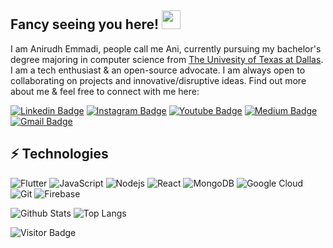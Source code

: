 ## Fancy seeing you here! <img src="https://raw.githubusercontent.com/aemmadi/aemmadi/master/wave.gif" width="30px">

I am Anirudh Emmadi, people call me Ani, currently pursuing my bachelor's degree majoring in computer science from [The Univesity of Texas at Dallas](https://utdallas.edu/). I am a tech enthusiast & an open-source advocate. I am always open to collaborating on projects and innovative/disruptive ideas. Find out more about me & feel free to connect with me here:

[![Linkedin Badge](https://img.shields.io/badge/-Trey_Hope-blue?style=flat-square&logo=Linkedin&logoColor=white&link=https://www.linkedin.com/in/trey-hope-69a3a774/)](https://www.linkedin.com/in/trey-hope-69a3a774/)
[![Instagram Badge](https://img.shields.io/badge/-trey.codes-purple?style=flat-square&logo=instagram&logoColor=white&link=https://instagram.com/trey.codes/)](https://instagram.com/trey.codes)
[![Youtube Badge](https://img.shields.io/badge/-trey.codes-darkred?style=flat-square&logo=youtube&logoColor=white&link=https://www.youtube.com/channel/UCZPhxIr0rjxwAC5pRYwz4UA)](https://www.youtube.com/channel/UCZPhxIr0rjxwAC5pRYwz4UA)
[![Medium Badge](https://img.shields.io/badge/-@aemmadi-03a57a?style=flat-square&labelColor=000000&logo=Medium&link=https://medium.com/@aemmadi/)](https://medium.com/@aemmadi)
[![Gmail Badge](https://img.shields.io/badge/-trey.a.hope@gmail.com-c14438?style=flat-square&logo=Gmail&logoColor=white&link=mailto:trey.a.hope@gmail.com)](mailto:trey.a.hope@gmail.com)

## ⚡ Technologies

![Flutter](https://img.shields.io/badge/-Flutter-blue?style=flat-square&logo=flutter)
![JavaScript](https://img.shields.io/badge/-JavaScript-black?style=flat-square&logo=javascript)
![Nodejs](https://img.shields.io/badge/-Nodejs-black?style=flat-square&logo=Node.js)
![React](https://img.shields.io/badge/-React-black?style=flat-square&logo=react)
![MongoDB](https://img.shields.io/badge/-MongoDB-black?style=flat-square&logo=mongodb)
![Google Cloud](https://img.shields.io/badge/Google%20Cloud-black?style=flat-square&logo=google-cloud)
![Git](https://img.shields.io/badge/-Git-black?style=flat-square&logo=git)
![Firebase](https://img.shields.io/badge/-Firebase-red?style=flat-square&logo=Firebase)


![Github Stats](https://github-readme-stats.vercel.app/api?username=trey-a-hope&count_private=true&show_icons=true&include_all_commits=true)
![Top Langs](https://github-readme-stats.vercel.app/api/top-langs/?username=trey-a-hope&hide=TeX&layout=compact)

![Visitor Badge](https://visitor-badge.laobi.icu/badge?page_id=trey-a-hope.trey-a-hope)
